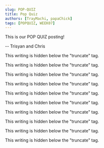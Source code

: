 ```yaml
---
slug: POP-QUIZ
title: Pop Quiz
authors: [TrayMachi, papaChick]
tags: [POPQUIZ, WEEK07]
---
```


This is our POP QUIZ posting!

-- Trisyan and Chris

<!--truncate-->

This writing is hidden below the "truncate" tag.

This writing is hidden below the "truncate" tag.

This writing is hidden below the "truncate" tag.

This writing is hidden below the "truncate" tag.

This writing is hidden below the "truncate" tag.

This writing is hidden below the "truncate" tag.

This writing is hidden below the "truncate" tag.

This writing is hidden below the "truncate" tag.

This writing is hidden below the "truncate" tag.

This writing is hidden below the "truncate" tag.